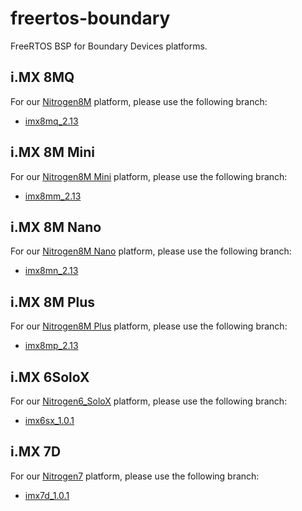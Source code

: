 freertos-boundary
=================

FreeRTOS BSP for Boundary Devices platforms.

i.MX 8MQ
--------

For our [Nitrogen8M][nitrogen8m] platform, please use the following branch:
* [imx8mq_2.13][branch-8mq]

i.MX 8M Mini
------------

For our [Nitrogen8M Mini][nitrogen8mm] platform, please use the following branch:
* [imx8mm_2.13][branch-8mm]

i.MX 8M Nano
------------

For our [Nitrogen8M Nano][nitrogen8mn] platform, please use the following branch:
* [imx8mn_2.13][branch-8mn]

i.MX 8M Plus
------------

For our [Nitrogen8M Plus][nitrogen8mp] platform, please use the following branch:
* [imx8mp_2.13][branch-8mp]

i.MX 6SoloX
-----------

For our [Nitrogen6_SoloX][nitrogen6sx] platform, please use the following branch:
* [imx6sx_1.0.1][branch-6sx]

i.MX 7D
-------

For our [Nitrogen7][nitrogen7] platform, please use the following branch:
* [imx7d_1.0.1][branch-7d]

[nitrogen6sx]: https://boundarydevices.com/product/nit6_solox-imx6/ "Nitrogen6 SoloX"
[nitrogen7]: https://boundarydevices.com/product/nitrogen7/ "Nitrogen7"
[nitrogen8m]: https://boundarydevices.com/product/nitrogen8m/ "Nitrogen8M"
[nitrogen8mm]: https://boundarydevices.com/product/nitrogen8m-mini/ "Nitrogen8M Mini"
[nitrogen8mn]: https://boundarydevices.com/product/nitrogen8m-nano/ "Nitrogen8M Nano"
[nitrogen8mp]: https://boundarydevices.com/product/nitrogen8m-plus-som/ "Nitrogen8M Plus"
[branch-6sx]: https://github.com/boundarydevices/freertos-boundary/tree/imx6sx_1.0.1 "i.MX6SoloX 1.0.1 branch"
[branch-7d]: https://github.com/boundarydevices/freertos-boundary/tree/imx7d_1.0.1 "i.MX7D 1.0.1 branch"
[branch-8mq]: https://github.com/boundarydevices/freertos-boundary/tree/imx8mq_2.13 "i.MX8MQ 2.13 branch"
[branch-8mm]: https://github.com/boundarydevices/freertos-boundary/tree/imx8mm_2.13 "i.MX8M Mini 2.13 branch"
[branch-8mn]: https://github.com/boundarydevices/freertos-boundary/tree/imx8mn_2.13 "i.MX8M Nano 2.13 branch"
[branch-8mp]: https://github.com/boundarydevices/freertos-boundary/tree/imx8mp_2.13 "i.MX8M Plus 2.13 branch"
